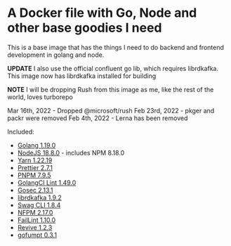 # A Docker file with Go, Node and other base goodies I need

This is a base image that has the things I need to do backend and frontend development in golang and node.

**UPDATE** I also use the official confluent go lib, which requires librdkafka. This image now has librdkafka installed for building

**NOTE** I will be dropping Rush from this image as me, like the rest of the world, loves turborepo

Mar 16th, 2022 - Dropped @microsoft/rush
Feb 23rd, 2022 - pkger and packr were removed
Feb 4th, 2022 - Lerna has been removed

Included:

- [Golang 1.19.0](https://golang.org/dl/)
- [NodeJS 18.8.0](https://nodejs.org/en/download/current/) - includes NPM 8.18.0
- [Yarn 1.22.19](https://www.npmjs.com/package/yarn)
- [Prettier 2.7.1](https://www.npmjs.com/package/prettier)
- [PNPM 7.9.5](https://www.npmjs.com/package/pnpm)
- [GolangCI Lint 1.49.0](https://github.com/golangci/golangci-lint)
- [Gosec 2.13.1](https://github.com/securego/gosec)
- [librdkafka 1.9.2](https://github.com/edenhill/librdkafka)
- [Swag CLI 1.8.4](https://github.com/swaggo/swag)
- [NFPM 2.17.0](https://github.com/goreleaser/nfpm)
- [FailLint 1.10.0](https://github.com/fatih/faillint)
- [Revive 1.2.3](https://github.com/mgechev/revive)
- [gofumpt 0.3.1](https://github.com/mvdan/gofumpt)
